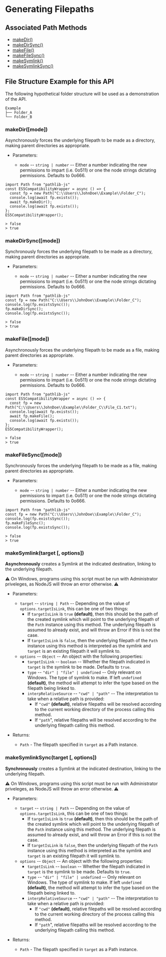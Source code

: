 # Generating Filepaths

## Associated Path Methods

- <a href = "#makeDir">makeDir()</a>
- <a href = "#makeDirSync">makeDirSync()</a>
- <a href = "#makeFile">makeFile()</a>
- <a href = "#makeFileSync">makeFileSync()</a>
- <a href = "#makeSymlink">makeSymlink()</a>
- <a href = "#makeSymlinkSync">makeSymlinkSync()</a>

## File Structure Example for this API

The following hypothetical folder structure will be used as a demonstration of the API.

```
Example
├── Folder_A
└── Folder_B
```

### makeDir([mode]) <a id = "makeDir"></a>

Asynchronously forces the underlying filepath to be made as a directory, making parent directories as appropriate.

- Parameters:

  - `mode` -- `string | number` -- Either a number indicating the new permissions to impart (i.e. 0o511) or one the node strings dictating permissions. Defaults to 0o666.

```
import Path from "pathlib-js"
const ES5CompatibilityWrapper = async () => {
  const fp = new Path("C:\\Users\\JohnDoe\\Example\\Folder_C");
  console.log(await fp.exists());
  await fp.makeDir();
  console.log(await fp.exists());
};
ES5CompatibilityWrapper();

> false
> true

```

### makeDirSync([mode]) <a id = "makeDirSync"></a>

Synchronously forces the underlying filepath to be made as a directory, making parent directories as appropriate.

- Parameters:

  - `mode` -- `string | number` -- Either a number indicating the new permissions to impart (i.e. 0o511) or one the node strings dictating permissions. Defaults to 0o666.

```
import Path from "pathlib-js"
const fp = new Path("C:\\Users\\JohnDoe\\Example\\Folder_C");
console.log(fp.existsSync());
fp.makeDirSync();
console.log(fp.existsSync());

> false
> true

```

### makeFile([mode]) <a id = "makeFile"></a>

Asynchronously forces the underlying filepath to be made as a file, making parent directories as appropriate.

- Parameters:

  - `mode` -- `string | number` -- Either a number indicating the new permissions to impart (i.e. 0o511) or one the node strings dictating permissions. Defaults to 0o666.

```
import Path from "pathlib-js"
const ES5CompatibilityWrapper = async () => {
  const fp = new Path("C:\\Users\\JohnDoe\\Example\\Folder_C\\File_C1.txt");
  console.log(await fp.exists());
  await fp.makeFile();
  console.log(await fp.exists());
};
ES5CompatibilityWrapper();

> false
> true

```

### makeFileSync([mode]) <a id = "makeFileSync"></a>

Synchronously forces the underlying filepath to be made as a file, making parent directories as appropriate.

- Parameters:

  - `mode` -- `string | number` -- Either a number indicating the new permissions to impart (i.e. 0o511) or one the node strings dictating permissions. Defaults to 0o666.

```
import Path from "pathlib-js"
const fp = new Path("C:\\Users\\JohnDoe\\Example\\Folder_C");
console.log(fp.existsSync());
fp.makeFileSync();
console.log(fp.existsSync());

> false
> true

```

### makeSymlink(target [, options]) <a id = "makeSymlink"></a>

**Asynchronously** creates a Symlink at the indicated destination, linking to the underlying filepath.

⚠️ On Windows, programs using this script must be run with Administrator priveleges, as NodeJS will throw an error otherwise. ⚠️

- Parameters:

  - `target` -- `string | Path` -- Depending on the value of `options.targetIsLink`, this can be one of two things:
    - If `targetIsLink` is `true` **(default)**, then this should be the path of the created symlink which will point to the underlying filepath of the `Path` instance using this method. The underlying filepath is assumed to already exist, and will throw an Error if this is not the case.
    - If `targetIsLink` is `false`, then the underlying filepath of the `Path` instance using this method is interpreted as the symlink and `target` is an existing filepath it will symlink to.
  - `options` -- `Object` -- An object with the following properties:
    - `targetIsLink` -- `boolean` -- Whether the filepath indicated in `target` is the symlink to be made. Defaults to `true`.
    - `type` -- `"dir" | "file" | undefined` -- Only relevant on Windows. The type of symlink to make. If left `undefined` **(default)**, the method will attempt to infer the type based on the filepath being linked to.
    - `interpRelativeSource` -- `"cwd" | "path"` -- The interpretation to take when a relative path is provided:
      - If `"cwd"` **(default)**, relative filepaths will be resolved according to the current working directory of the process calling this method.
      - If `"path`", relative filepaths will be resolved according to the underlying filepath calling this method.

- Returns:
  - `Path` - The filepath specified in `target` as a Path instance.

### makeSymlinkSync(target [, options]) <a id = "makeSymlinkSync"></a>

**Synchronously** creates a Symlink at the indicated destination, linking to the underlying filepath.

⚠️ On Windows, programs using this script must be run with Administrator priveleges, as NodeJS will throw an error otherwise. ⚠️

- Parameters:

  - `target` -- `string | Path` -- Depending on the value of `options.targetIsLink`, this can be one of two things:
    - If `targetIsLink` is `true` **(default)**, then this should be the path of the created symlink which will point to the underlying filepath of the `Path` instance using this method. The underlying filepath is assumed to already exist, and will throw an Error if this is not the case.
    - If `targetIsLink` is `false`, then the underlying filepath of the `Path` instance using this method is interpreted as the symlink and `target` is an existing filepath it will symlink to.
  - `options` -- `Object` -- An object with the following properties:
    - `targetIsLink` -- `boolean` -- Whether the filepath indicated in `target` is the symlink to be made. Defaults to `true`.
    - `type` -- `"dir" | "file" | undefined` -- Only relevant on Windows. The type of symlink to make. If left `undefined` **(default)**, the method will attempt to infer the type based on the filepath being linked to.
    - `interpRelativeSource` -- `"cwd" | "path"` -- The interpretation to take when a relative path is provided:
      - If `"cwd"` **(default)**, relative filepaths will be resolved according to the current working directory of the process calling this method.
      - If `"path`", relative filepaths will be resolved according to the underlying filepath calling this method.

- Returns:
  - `Path` - The filepath specified in `target` as a Path instance.
